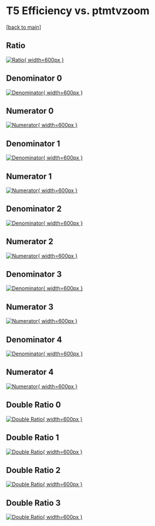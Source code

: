 # T5 Efficiency vs. ptmtvzoom

[[back to main](./)]



## Ratio

[![Ratio](../mtv/var/T5_xtr_211_0_eff_ptmtvzoom.png){ width=600px }](../mtv/var/T5_xtr_211_0_eff_ptmtvzoom.pdf)

## Denominator 0

[![Denominator](../mtv/den/T5_xtr_211_0_eff_ptmtvzoom_den0.png){ width=600px }](../mtv/den/T5_xtr_211_0_eff_ptmtvzoom_den0.pdf)

## Numerator 0

[![Numerator](../mtv/num/T5_xtr_211_0_eff_ptmtvzoom_num0.png){ width=600px }](../mtv/num/T5_xtr_211_0_eff_ptmtvzoom_num0.pdf)

## Denominator 1

[![Denominator](../mtv/den/T5_xtr_211_0_eff_ptmtvzoom_den1.png){ width=600px }](../mtv/den/T5_xtr_211_0_eff_ptmtvzoom_den1.pdf)

## Numerator 1

[![Numerator](../mtv/num/T5_xtr_211_0_eff_ptmtvzoom_num1.png){ width=600px }](../mtv/num/T5_xtr_211_0_eff_ptmtvzoom_num1.pdf)

## Denominator 2

[![Denominator](../mtv/den/T5_xtr_211_0_eff_ptmtvzoom_den2.png){ width=600px }](../mtv/den/T5_xtr_211_0_eff_ptmtvzoom_den2.pdf)

## Numerator 2

[![Numerator](../mtv/num/T5_xtr_211_0_eff_ptmtvzoom_num2.png){ width=600px }](../mtv/num/T5_xtr_211_0_eff_ptmtvzoom_num2.pdf)

## Denominator 3

[![Denominator](../mtv/den/T5_xtr_211_0_eff_ptmtvzoom_den3.png){ width=600px }](../mtv/den/T5_xtr_211_0_eff_ptmtvzoom_den3.pdf)

## Numerator 3

[![Numerator](../mtv/num/T5_xtr_211_0_eff_ptmtvzoom_num3.png){ width=600px }](../mtv/num/T5_xtr_211_0_eff_ptmtvzoom_num3.pdf)

## Denominator 4

[![Denominator](../mtv/den/T5_xtr_211_0_eff_ptmtvzoom_den4.png){ width=600px }](../mtv/den/T5_xtr_211_0_eff_ptmtvzoom_den4.pdf)

## Numerator 4

[![Numerator](../mtv/num/T5_xtr_211_0_eff_ptmtvzoom_num4.png){ width=600px }](../mtv/num/T5_xtr_211_0_eff_ptmtvzoom_num4.pdf)

## Double Ratio 0

[![Double Ratio](../mtv/ratio/T5_xtr_211_0_eff_ptmtvzoom_ratio0.png){ width=600px }](../mtv/ratio/T5_xtr_211_0_eff_ptmtvzoom_ratio0.pdf)

## Double Ratio 1

[![Double Ratio](../mtv/ratio/T5_xtr_211_0_eff_ptmtvzoom_ratio1.png){ width=600px }](../mtv/ratio/T5_xtr_211_0_eff_ptmtvzoom_ratio1.pdf)

## Double Ratio 2

[![Double Ratio](../mtv/ratio/T5_xtr_211_0_eff_ptmtvzoom_ratio2.png){ width=600px }](../mtv/ratio/T5_xtr_211_0_eff_ptmtvzoom_ratio2.pdf)

## Double Ratio 3

[![Double Ratio](../mtv/ratio/T5_xtr_211_0_eff_ptmtvzoom_ratio3.png){ width=600px }](../mtv/ratio/T5_xtr_211_0_eff_ptmtvzoom_ratio3.pdf)

